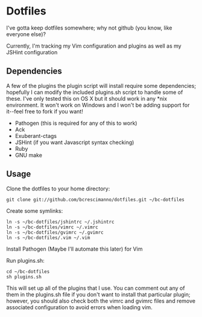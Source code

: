Dotfiles
========

I've gotta keep dotfiles somewhere; why not github (you know, like everyone else)?

Currently, I'm tracking my Vim configuration and plugins as well as my JSHint configuration

Dependencies
------------

A few of the plugins the plugin script will install require some dependencies; hopefully
I can modify the included plugins.sh script to handle some of these. I've only tested this
on OS X but it should work in any *nix environment. It won't work on Windows and I won't be
adding support for it--feel free to fork if you want!

* Pathogen (this is required for any of this to work)
* Ack
* Exuberant-ctags
* JSHint (if you want Javascript syntax checking)
* Ruby
* GNU make

Usage
-----
Clone the dotfiles to your home directory:

    git clone git://github.com/bcrescimanno/dotfiles.git ~/bc-dotfiles

Create some symlinks:

    ln -s ~/bc-dotfiles/jshintrc ~/.jshintrc
    ln -s ~/bc-dotfiles/vimrc ~/.vimrc
    ln -s ~/bc-dotfiles/gvimrc ~/.gvimrc
    ln -s ~/bc-dotfiles/.vim ~/.vim

Install Pathogen (Maybe I'll automate this later) for Vim

Run plugins.sh:

    cd ~/bc-dotfiles
    sh plugins.sh

This will set up all of the plugins that I use. You can comment out any of them in the 
plugins.sh file if you don't want to install that particular plugin; however, you should
also check both the vimrc and gvimrc files and remove associated configuration to avoid
errors when loading vim.
